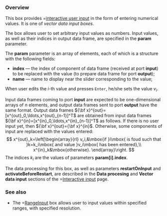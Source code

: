 ### Overview

This box provides =[interactive user input](/doc#page/general-interactive-input) in the form of entering numerical values.
It is one of _vector data input boxes_.

The box allows user to set arbitrary input values as numbers.
Input values, as well as their indices in output data frame, are specified in the **param** parameter.

The **param** parameter is an array of elements, each of which is a structure with the following fields:
* **index** &mdash; the index of component of data frame (received at port **input**) to be replaced with the value (to prepare data frame for port **output**);
* **name** &mdash; name to display near the slider corresponding to the value;

When user edits the $i$-th value and presses ```Enter```, he/she sets the value $v_i$.

Input data frames coming to port **input** are expected to be one-dimensional arrays of $n$ elements, and output data frames sent to port **output** have the same format.
Output data frames ${\bf x}^{out}=[x^{out}_0,\ldots,x^{out}_{n-1}]^T$ are obtained from input data frames ${\bf x}^{in}=[x^{in}_0,\ldots,x^{in}_{n-1}]^T$ as follows.
If there is no user input yet, then ${\bf x}^{out}={\bf x}^{in}$. Otherwise, some components of input
are replaced with the values entered:
$$
x^{out}_k=\left[\begin{array}{rl}
v_i,&\mbox{if }i\mbox{ is foud such that }k=k_i\mbox{ and value }v_i\mbox{ has been entered},\\
x^{in}_k&\mbox{otherwise}.
\end{array}\right.
$$
The indices $k_i$ are the values of parameters **param[i].index**.

The data processing for this box, as well as parameters **restartOnInput** and **activateBeforeRestart**, are described in the
**Data procesing** and **Vector data input** sections of the =[Interactive input](/doc#page/general-interactive-input) page.

### See also

* The =[RangeInput](/doc#box/RangeInput) box allows user to input values within specified ranges, with specified resolution.
